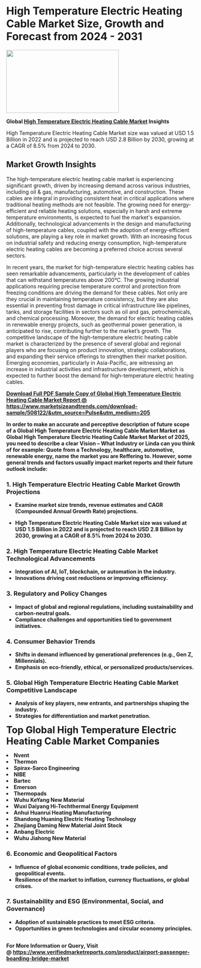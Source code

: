 <H1>High Temperature Electric Heating Cable Market Size, Growth and Forecast from 2024 - 2031</H1><img class="aligncenter size-medium wp-image-584254" src="https://thirdeyenews.in/wp-content/uploads/2024/09/Global-Market-Research-300x168.jpeg" alt="" width="300" height="168" /><p><strong>Global&nbsp;<a href="https://www.marketsizeandtrends.com/download-sample/508122/&amp;utm_source=Pulse&amp;utm_medium=205">High Temperature Electric Heating Cable Market</a> Insights</strong></p><p>High Temperature Electric Heating Cable Market size was valued at USD 1.5 Billion in 2022 and is projected to reach USD 2.8 Billion by 2030, growing at a CAGR of 8.5% from 2024 to 2030.</p><p><h2>Market Growth Insights</h2> <p>The high-temperature electric heating cable market is experiencing significant growth, driven by increasing demand across various industries, including oil & gas, manufacturing, automotive, and construction. These cables are integral in providing consistent heat in critical applications where traditional heating methods are not feasible. The growing need for energy-efficient and reliable heating solutions, especially in harsh and extreme temperature environments, is expected to fuel the market's expansion. Additionally, technological advancements in the design and manufacturing of high-temperature cables, coupled with the adoption of energy-efficient solutions, are playing a key role in market growth. With an increasing focus on industrial safety and reducing energy consumption, high-temperature electric heating cables are becoming a preferred choice across several sectors. <strong><a href="#"></a></strong></p> <p>In recent years, the market for high-temperature electric heating cables has seen remarkable advancements, particularly in the development of cables that can withstand temperatures above 200°C. The growing industrial applications requiring precise temperature control and protection from freezing conditions are driving the demand for these cables. Not only are they crucial in maintaining temperature consistency, but they are also essential in preventing frost damage in critical infrastructure like pipelines, tanks, and storage facilities in sectors such as oil and gas, petrochemicals, and chemical processing. Moreover, the demand for electric heating cables in renewable energy projects, such as geothermal power generation, is anticipated to rise, contributing further to the market’s growth. The competitive landscape of the high-temperature electric heating cable market is characterized by the presence of several global and regional players who are focusing on product innovation, strategic collaborations, and expanding their service offerings to strengthen their market position. Emerging economies, particularly in Asia-Pacific, are witnessing an increase in industrial activities and infrastructure development, which is expected to further boost the demand for high-temperature electric heating cables. <strong><a href="#"></p><p><span class=""><strong>Download Full PDF Sample Copy of Global High Temperature Electric Heating Cable Market Report</strong> @ <a href="https://www.marketsizeandtrends.com/download-sample/508122/&amp;utm_source=Pulse&amp;utm_medium=205" target="_blank">https://www.marketsizeandtrends.com/download-sample/508122/&amp;utm_source=Pulse&amp;utm_medium=205</a></span></p><p>In order to make an accurate and perceptive description of future scope of a Global&nbsp;High Temperature Electric Heating Cable Market Market as Global&nbsp;High Temperature Electric Heating Cable Market Market of 2025, you need to describe a clear Vision &ndash; What Industry or Linda can you think of for example: Quote from a Technology, healthcare, automotive, renewable energy, name the market you are Reffering to. However, some general trends and factors usually impact market reports and their future outlook include:</p><h3>1.&nbsp;<strong>High Temperature Electric Heating Cable Market Growth Projections</strong></h3><ul><li>Examine market size trends, revenue estimates and CAGR (Compounded Annual Growth Rate) projections.</li><li><p>High Temperature Electric Heating Cable Market size was valued at USD 1.5 Billion in 2022 and is projected to reach USD 2.8 Billion by 2030, growing at a CAGR of 8.5% from 2024 to 2030.</p></li></ul><h3>2.&nbsp;<strong>High Temperature Electric Heating Cable Market Technological Advancements</strong></h3><ul><li>Integration of AI, IoT, blockchain, or automation in the industry.</li><li>Innovations driving cost reductions or improving efficiency.</li></ul><h3>3.&nbsp;<strong>Regulatory and Policy Changes</strong></h3><ul><li>Impact of global and regional regulations, including sustainability and carbon-neutral goals.</li><li>Compliance challenges and opportunities tied to government initiatives.</li></ul><h3>4.&nbsp;<strong>Consumer Behavior Trends</strong></h3><ul><li>Shifts in demand influenced by generational preferences (e.g., Gen Z, Millennials).</li><li>Emphasis on eco-friendly, ethical, or personalized products/services.</li></ul><h3>5.&nbsp;<strong>Global High Temperature Electric Heating Cable Market Competitive Landscape</strong></h3><ul><li>Analysis of key players, new entrants, and partnerships shaping the industry.</li><li>Strategies for differentiation and market penetration.</li></ul><p data-pm-slice="1 1 []"><span style="color: inherit; font-family: inherit; font-size: 25px;">Top Global High Temperature Electric Heating Cable Market Companies</span></p><div class="" data-test-id=""><p><li>Nvent</li><li> Thermon</li><li> Spirax-Sarco Engineering</li><li> NIBE</li><li> Bartec</li><li> Emerson</li><li> Thermopads</li><li> Wuhu KeYang New Material</li><li> Wuxi Daiyang Hi-Techthermal Energy Equipment</li><li> Anhui Huanrui Heating Manufacturing</li><li> Shandong Huaning Electric Heating Technology</li><li> Zhejiang Daming New Material Joint Stock</li><li> Anbang Electric</li><li> Wuhu Jiahong New Material</li></p></div><h3>6.&nbsp;<strong>Economic and Geopolitical Factors</strong></h3><ul><li>Influence of global economic conditions, trade policies, and geopolitical events.</li><li>Resilience of the market to inflation, currency fluctuations, or global crises.</li></ul><h3>7.&nbsp;<strong>Sustainability and ESG (Environmental, Social, and Governance)</strong></h3><ul><li>Adoption of sustainable practices to meet ESG criteria.</li><li>Opportunities in green technologies and circular economy principles.</li></ul><h2><strong style="font-size: 14px;">For More Information or Query, Visit @&nbsp;</strong><a style="background-color: #ffffff; font-size: 14px;" href="https://www.marketsizeandtrends.com/report/high-temperature-electric-heating-cable-market/" target="_blank">https://www.verifiedmarketreports.com/product/airport-passenger-boarding-bridge-market</a></h2>

